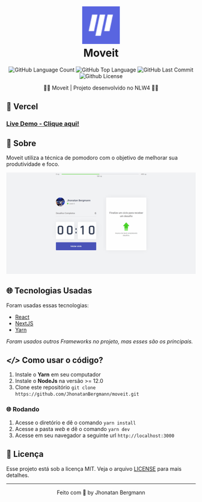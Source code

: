 <h1 align="center">
  <img src="readme/icon.png" alt="icon" width="100" height="100">
  <br>
  Moveit
  <br>
</h1>

<p align="center">
  <img alt="GitHub Language Count" src="https://img.shields.io/github/languages/count/JhonatanBergmann/moveit" />
  <img alt="GitHub Top Language" src="https://img.shields.io/github/languages/top/JhonatanBergmann/moveit" />
  <img alt="GitHub Last Commit" src="https://img.shields.io/github/last-commit/JhonatanBergmann/moveit" />
  <img alt="Github License" src="https://img.shields.io/github/license/JhonatanBergmann/moveit" />
</p>

<p align="center">🤸🏻 Moveit | Projeto desenvolvido no NLW4 🤸🏻</p>


## 🔺 Vercel 
### [Live Demo - Clique aqui!](https://moveit-beta-ten.vercel.app/)

## 📅 Sobre

Moveit utiliza a técnica de pomodoro com o objetivo de melhorar sua produtividade e foco.

<p align="center">
  <img src="readme/gif.gif" alt="Demo" >
</p>

## 🌐 Tecnologias Usadas
Foram usadas essas tecnologias:

- [React](https://pt-br.reactjs.org/)
- [NextJS](https://nextjs.org/)
- [Yarn](https://yarnpkg.com/)

*Foram usados outros Frameworks no projeto, mas esses são os principais.*

## ***</>*** Como usar o código?
1. Instale o **Yarn** em seu computador
1. Instale o **NodeJs** na versão >= 12.0
1. Clone este repositório `git clone https://github.com/JhonatanBergmann/moveit.git`

### 🌐 Rodando
1. Acesse o diretório e dê o comando `yarn install`
1. Acesse a pasta *web* e dê o comando `yarn dev`
1. Acesse em seu navegador a seguinte url `http://localhost:3000`

## 📝 Licença

Esse projeto está sob a licença MIT. Veja o arquivo [LICENSE](LICENSE) para mais detalhes.

---

<p align="center">
 Feito com 💜 by Jhonatan Bergmann
</p>
